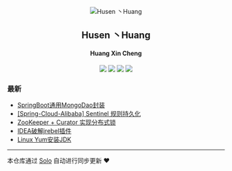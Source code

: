 <p align="center"><img alt="Husen 丶Huang" src="https://static.b3log.org/images/brand/solo-32.png"></p><h2 align="center">
Husen 丶Huang
</h2>

<h4 align="center">Huang Xin Cheng</h4>
<p align="center"><a title="Husen 丶Huang" target="_blank" href="https://github.com/HusenHuang/solo-blog"><img src="https://img.shields.io/github/last-commit/HusenHuang/solo-blog.svg?style=flat-square&color=FF9900"></a>
<a title="GitHub repo size in bytes" target="_blank" href="https://github.com/HusenHuang/solo-blog"><img src="https://img.shields.io/github/repo-size/HusenHuang/solo-blog.svg?style=flat-square"></a>
<a title="Solo Version" target="_blank" href="https://github.com/b3log/solo/releases"><img src="https://img.shields.io/badge/solo-3.6.4-f1e05a.svg?style=flat-square&color=blueviolet"></a>
<a title="Hits" target="_blank" href="https://github.com/b3log/hits"><img src="https://hits.b3log.org/HusenHuang/solo-blog.svg"></a></p>

### 最新

* [SpringBoot通用MongoDao封装](http://www.limaila.com/articles/2019/09/19/1568889839384.html)
* [[Spring-Cloud-Alibaba] Sentinel 规则持久化](http://www.limaila.com/articles/2019/09/18/1568773626187.html)
* [ZooKeeper + Curator 实现分布式锁](http://www.limaila.com/articles/2019/09/17/1568706766414.html)
* [IDEA破解jrebel插件](http://www.limaila.com/articles/2019/09/16/1568621539458.html)
* [Linux Yum安装JDK](http://www.limaila.com/articles/2019/09/10/1568104578196.html)



---

本仓库通过 [Solo](https://github.com/b3log/solo) 自动进行同步更新 ❤️ 